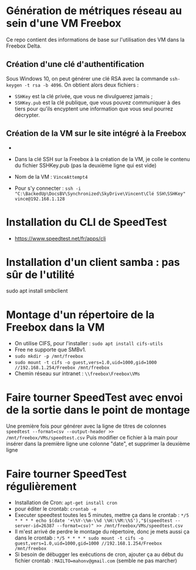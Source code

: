 # Génération de métriques réseau au sein d'une VM Freebox
Ce repo contient des informations de base sur l'utilisation des VM dans la Freebox Delta.

## Création d'une clé d'authentification
Sous Windows 10, on peut générer une clé RSA avec la commande `ssh-keygen -t rsa -b 4096`.
On obtient alors deux fichiers :
- `SSHKey` est la clé privée, que vous ne divulguerez jamais ;
- `SSHKey.pub` est la clé publique, que vous pouvez communiquer à des tiers pour qu'ils encyptent une information que vous seul pourrez décrypter.

## Création de la VM sur le site intégré à la Freebox
- 





- Dans la clé SSH sur la Freebox à la création de la VM, je colle le contenu du fichier SSHKey.pub (pas la deuxième ligne qui est vide)
- Nom de la VM : `VinceAttempt4`
- Pour s'y connecter : `ssh -i "C:\BackedUp\DocsBV\Synchronized\SkyDrive\Vincent\Clé SSH\SSHKey" vince@192.168.1.128`

# Installation du CLI de SpeedTest
- https://www.speedtest.net/fr/apps/cli

# Installation d'un client samba : pas sûr de l'utilité
sudo apt install smbclient

# Montage d'un répertoire de la Freebox dans la VM
- On utilise CIFS, pour l'installer : `sudo apt install cifs-utils`
- Free ne supporte que SMBv1.
- `sudo mkdir -p /mnt/freebox`
- `sudo mount -t cifs -o guest,vers=1.0,uid=1000,gid=1000 //192.168.1.254/Freebox /mnt/freebox`
- Chemin réseau sur intranet : `\\freebox\Freebox\VMs`

# Faire tourner SpeedTest avec envoi de la sortie dans le point de montage
Une première fois pour générer avec la ligne de titres de colonnes
`speedtest --format=csv --output-header >> /mnt/freebox/VMs/speedtest.csv`
Puis modifier ce fichier à la main pour insérer dans la première ligne une colonne "date", et supprimer la deuxième ligne

# Faire tourner SpeedTest régulièrement
- Installation de Cron: `apt-get install cron`
- pour éditer le crontab: `crontab -e`
- Executer speedtest toutes les 5 minutes, mettre ça dans le crontab : `*/5 * * * * echo $(date '+\%Y-\%m-\%d \%H:\%M:\%S'),"$(speedtest --server-id=26387 --format=csv)" >> /mnt/freebox/VMs/speedtest.csv`
- Il m'est arrivé de perdre le montage du répertoire, donc je mets aussi ça dans le crontab : `*/5 * * * * sudo mount -t cifs -o guest,vers=1.0,uid=1000,gid=1000 //192.168.1.254/Freebox /mnt/freebox`
- Si besoin de débugger les exécutions de cron, ajouter ça au début du fichier crontab : `MAILTO=mahonv@gmail.com` (semble ne pas marcher)
